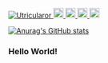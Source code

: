 <p align="left">
  <a href="https://github.com/Utricularor/Utrricularor/">
    <img src="https://komarev.com/ghpvc/?username="Utricularor" alt="Utricularor" />
  </a>
  <a href="http://twitter.com/CryOverSpilledT">
    <img height="20" src="https://img.shields.io/twitter/follow/CryOverSpilledT?label=Twitter&logo=twitter&style=flat" />
  </a>
  <a href="https://github.com/Utricularor">
    <img height="20" src="https://img.shields.io/github/followers/Utricularor?label=follow&logo=github&style=flat" />
  </a>
  <a href="http://qiita.com/Utricularor">
    <img height="20" src="https://qiita-badge.apiapi.app/s/te/posts.svg" />
  </a>
  <//qiita.com/Utricularor">
    <img height="20" src="https://qiita-badge.apiapi.app/s/Utricularor/contributions.svg" />
  </a>
</p>

[![Anurag's GitHub stats](https://github-readme-stats.vercel.app/api?username=Utricularor&show_icons=true&theme=github_dark&count_private=true)](https://github.com/anuraghazra/github-readme-stats)
### Hello World!

<!--
**Utricularor/Utricularor** is a ✨ _special_ ✨ repository because its `README.md` (this file) appears on your GitHub profile.

Here are some ideas to get you started:

- 🔭 I’m currently working on ...
- 🌱 I’m currently learning ...
- 👯 I’m looking to collaborate on ...
- 🤔 I’m looking for help with ...
- 💬 Ask me about ...
- 📫 How to reach me: ...
- 😄 Pronouns: ...
- ⚡ Fun fact: ...
-->
